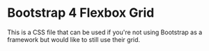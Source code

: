 # Bootstrap 4 Flexbox Grid
This is a CSS file that can be used if you're not using Bootstrap as a framework but would like to still use their grid.
